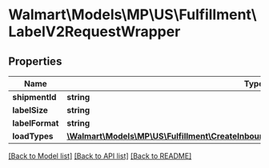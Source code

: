 # Walmart\Models\MP\US\Fulfillment\LabelV2RequestWrapper

## Properties

Name | Type | Description | Notes
------------ | ------------- | ------------- | -------------
**shipmentId** | **string** |  |
**labelSize** | **string** |  | [optional]
**labelFormat** | **string** |  | [optional]
**loadTypes** | [**\Walmart\Models\MP\US\Fulfillment\CreateInboundShipmentLabelV2RequestLoadTypesInner[]**](CreateInboundShipmentLabelV2RequestLoadTypesInner.md) |  | [optional]


[[Back to Model list]](./) [[Back to API list]](../../../../../README.md#supported-apis) [[Back to README]](../../../../../README.md)
